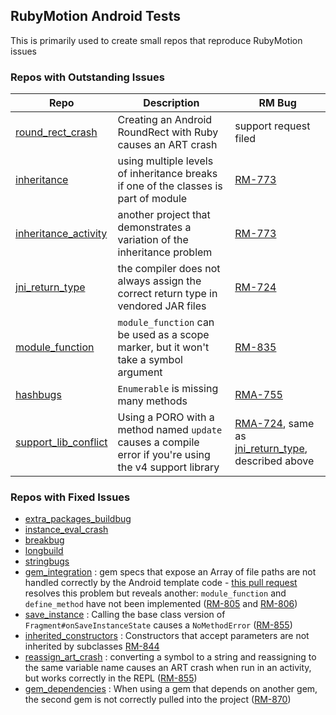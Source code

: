 ## RubyMotion Android Tests

This is primarily used to create small repos that reproduce RubyMotion issues

### Repos with Outstanding Issues

| Repo | Description | RM Bug |
| --- | --- | --- |
| [round_rect_crash](https://github.com/darinwilson/rma-testing/tree/master/round_rect_crash) | Creating an Android RoundRect with Ruby causes an ART crash | support request filed |
| [inheritance](https://github.com/darinwilson/rma-testing/tree/master/inheritance) | using multiple levels of inheritance breaks if one of the classes is part of module | [RM-773](http://hipbyte.myjetbrains.com/youtrack/issue/RM-773) |
| [inheritance_activity](https://github.com/darinwilson/rma-testing/tree/master/inheritance_activity) | another project that demonstrates a variation of the inheritance problem | [RM-773](http://hipbyte.myjetbrains.com/youtrack/issue/RM-773) |
| [jni_return_type](https://github.com/darinwilson/rma-testing/tree/master/jni_return_type) | the compiler does not always assign the correct return type in vendored JAR files | [RM-724](http://hipbyte.myjetbrains.com/youtrack/issue/RM-724)  |
| [module_function](https://github.com/darinwilson/rma-testing/tree/master/module_function) | `module_function` can be used as a scope marker, but it won't take a symbol argument |  [RM-835](http://hipbyte.myjetbrains.com/youtrack/issue/RM-835) |
| [hashbugs](https://github.com/darinwilson/rma-testing/tree/master/hashbugs) | `Enumerable` is missing many methods | [RMA-755](http://hipbyte.myjetbrains.com/youtrack/issue/RM-755) |
| [support_lib_conflict](https://github.com/darinwilson/rma-testing/tree/master/support_lib_conflict) | Using a PORO with a method named `update` causes a compile error if you're using the v4 support library | [RMA-724](http://hipbyte.myjetbrains.com/youtrack/issue/RM-724), same as [jni_return_type](https://github.com/darinwilson/rma-testing/tree/master/jni_return_type), described above |

### Repos with Fixed Issues

* [extra_packages_buildbug](https://github.com/darinwilson/rma-testing/tree/master/_fixed/extra_packages_buildbug)
* [instance_eval_crash](https://github.com/darinwilson/rma-testing/tree/master/_fixed/instance_eval_crash)
* [breakbug](https://github.com/darinwilson/rma-testing/tree/master/_fixed/breakbug)
* [longbuild](https://github.com/darinwilson/rma-testing/tree/master/_fixed/longbuild)
* [stringbugs](https://github.com/darinwilson/rma-testing/tree/master/_fixed/stringbugs)
* [gem_integration](https://github.com/darinwilson/rma-testing/tree/master/gem_integration) : gem specs that expose an Array of file paths are not handled correctly by the Android template code - [this pull request](https://github.com/HipByte/RubyMotion/pull/189) resolves this problem but reveals another: `module_function` and `define_method` have not been implemented ([RM-805](http://hipbyte.myjetbrains.com/youtrack/issue/RM-805) and [RM-806](http://hipbyte.myjetbrains.com/youtrack/issue/RM-806))
* [save_instance](https://github.com/darinwilson/rma-testing/tree/master/save_instance) : Calling the base class version of `Fragment#onSaveInstanceState` causes a `NoMethodError` ([RM-855](http://hipbyte.myjetbrains.com/youtrack/issue/RM-855))
* [inherited_constructors](https://github.com/darinwilson/rma-testing/tree/master/inherited_constructors) : Constructors that accept parameters are not inherited by subclasses [RM-844](http://hipbyte.myjetbrains.com/youtrack/issue/RM-844)
* [reassign_art_crash](https://github.com/darinwilson/rma-testing/tree/master/reassign_art_crash) : converting a symbol to a string and reassigning to the same variable name causes an ART crash when run in an activity, but works correctly in the REPL ([RM-855](http://hipbyte.myjetbrains.com/youtrack/issue/RM-855))
* [gem_dependencies](https://github.com/darinwilson/rma-testing/tree/master/gem_dependencies) : When using a gem that depends on another gem, the second gem is not correctly pulled into the project ([RM-870](http://hipbyte.myjetbrains.com/youtrack/issue/RM-870))
